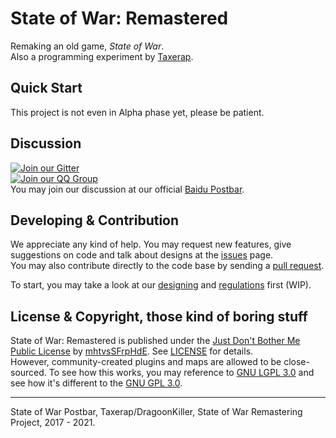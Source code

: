 # State of War: Remastered

Remaking an old game, _State of War_.  
Also a programming experiment by [Taxerap](https://github.com/Taxerap).

## Quick Start

This project is not even in Alpha phase yet, please be patient.

## Discussion

[![Join our Gitter](https://badges.gitter.im/gitterHQ/gitter.png)](https://gitter.im/State-of-War-PostBar)  
[![Join our QQ Group](https://pub.idqqimg.com/wpa/images/group.png)](https://qm.qq.com/cgi-bin/qm/qr?k=fR7D07D2wcXB66H8E5aUMXp0x6PHst9D&jump_from=webapi)  
You may join our discussion at our official [Baidu Postbar](https://tieba.baidu.com/f?kw=%E8%93%9D%E8%89%B2%E8%AD%A6%E6%88%92).

## Developing & Contribution

We appreciate any kind of help. You may request new features, give suggestions on code and talk about designs at the [issues](https://github.com/State-of-War-PostBar/sowr/issues) page.  
You may also contribute directly to the code base by sending a [pull request](https://github.com/State-of-War-PostBar/sowr/pulls).

To start, you may take a look at our [designing](docs/design.md) and [regulations](docs/regulation.md) first (WIP).

## License & Copyright, those kind of boring stuff

State of War: Remastered is published under the [Just Don't Bother Me Public License](https://github.com/mhtvsSFrpHdE/ipcui/blob/master/LICENSE_JDBM)
by [mhtvsSFrpHdE](https://github.com/mhtvsSFrpHdE). See [LICENSE](LICENSE) for details.  
However, community-created plugins and maps are allowed to be close-sourced. To see how this works, you may reference to [GNU LGPL 3.0](https://www.gnu.org/licenses/lgpl-3.0.en.html) and see how it's different to the [GNU GPL 3.0](https://www.gnu.org/licenses/gpl-3.0.en.html).

---

State of War Postbar, Taxerap/DragoonKiller, State of War Remastering Project, 2017 - 2021.
